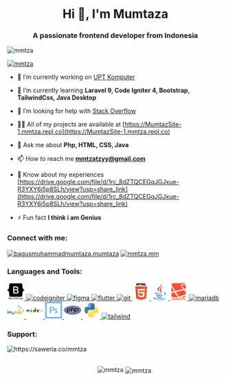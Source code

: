 <h1 align="center">Hi 👋, I'm Mumtaza</h1>
<h3 align="center">A passionate frontend developer from Indonesia</h3>

<p align="left"> <img src="https://komarev.com/ghpvc/?username=mmtza&label=Profile%20views&color=0e75b6&style=flat" alt="mmtza" /> </p>

<p align="left"> <a href="https://github.com/ryo-ma/github-profile-trophy"><img src="https://github-profile-trophy.vercel.app/?username=mmtza" alt="mmtza" /></a> </p>

- 🔭 I’m currently working on [UPT Komputer](https://www.uptkomputer.xyz/)

- 🌱 I’m currently learning **Laravel 9, Code Igniter 4, Bootstrap, TailwindCss, Java Desktop**

- 🤝 I’m looking for help with [Stack Overflow](stackoverflow.com)

- 👨‍💻 All of my projects are available at [https://MumtazSite-1.mmtza.repl.co](https://MumtazSite-1.mmtza.repl.co)

- 💬 Ask me about **Php, HTML, CSS, Java**

- 📫 How to reach me **mmtzatzyy@gmail.com**

- 📄 Know about my experiences [https://drive.google.com/file/d/1rc_8dZTQCEGqJGJxue-R3YXY6i5p8SLh/view?usp=share_link](https://drive.google.com/file/d/1rc_8dZTQCEGqJGJxue-R3YXY6i5p8SLh/view?usp=share_link)

- ⚡ Fun fact **I think i am Genius**

<h3 align="left">Connect with me:</h3>
<p align="left">
<a href="https://fb.com/bagusmuhammadmumtaza.mumtaza" target="blank"><img align="center" src="https://raw.githubusercontent.com/rahuldkjain/github-profile-readme-generator/master/src/images/icons/Social/facebook.svg" alt="bagusmuhammadmumtaza.mumtaza" height="30" width="40" /></a>
<a href="https://instagram.com/mmtza.mm" target="blank"><img align="center" src="https://raw.githubusercontent.com/rahuldkjain/github-profile-readme-generator/master/src/images/icons/Social/instagram.svg" alt="mmtza.mm" height="30" width="40" /></a>
</p>

<h3 align="left">Languages and Tools:</h3>
<p align="left"> <a href="https://getbootstrap.com" target="_blank" rel="noreferrer"> <img src="https://raw.githubusercontent.com/devicons/devicon/master/icons/bootstrap/bootstrap-plain-wordmark.svg" alt="bootstrap" width="40" height="40"/> </a> <a href="https://codeigniter.com" target="_blank" rel="noreferrer"> <img src="https://cdn.worldvectorlogo.com/logos/codeigniter.svg" alt="codeigniter" width="40" height="40"/> </a> <a href="https://www.figma.com/" target="_blank" rel="noreferrer"> <img src="https://www.vectorlogo.zone/logos/figma/figma-icon.svg" alt="figma" width="40" height="40"/> </a> <a href="https://flutter.dev" target="_blank" rel="noreferrer"> <img src="https://www.vectorlogo.zone/logos/flutterio/flutterio-icon.svg" alt="flutter" width="40" height="40"/> </a> <a href="https://git-scm.com/" target="_blank" rel="noreferrer"> <img src="https://www.vectorlogo.zone/logos/git-scm/git-scm-icon.svg" alt="git" width="40" height="40"/> </a> <a href="https://www.w3.org/html/" target="_blank" rel="noreferrer"> <img src="https://raw.githubusercontent.com/devicons/devicon/master/icons/html5/html5-original-wordmark.svg" alt="html5" width="40" height="40"/> </a> <a href="https://www.java.com" target="_blank" rel="noreferrer"> <img src="https://raw.githubusercontent.com/devicons/devicon/master/icons/java/java-original.svg" alt="java" width="40" height="40"/> </a> <a href="https://laravel.com/" target="_blank" rel="noreferrer"> <img src="https://raw.githubusercontent.com/devicons/devicon/master/icons/laravel/laravel-plain-wordmark.svg" alt="laravel" width="40" height="40"/> </a> <a href="https://mariadb.org/" target="_blank" rel="noreferrer"> <img src="https://www.vectorlogo.zone/logos/mariadb/mariadb-icon.svg" alt="mariadb" width="40" height="40"/> </a> <a href="https://www.mysql.com/" target="_blank" rel="noreferrer"> <img src="https://raw.githubusercontent.com/devicons/devicon/master/icons/mysql/mysql-original-wordmark.svg" alt="mysql" width="40" height="40"/> </a> <a href="https://nodejs.org" target="_blank" rel="noreferrer"> <img src="https://raw.githubusercontent.com/devicons/devicon/master/icons/nodejs/nodejs-original-wordmark.svg" alt="nodejs" width="40" height="40"/> </a> <a href="https://www.photoshop.com/en" target="_blank" rel="noreferrer"> <img src="https://raw.githubusercontent.com/devicons/devicon/master/icons/photoshop/photoshop-line.svg" alt="photoshop" width="40" height="40"/> </a> <a href="https://www.php.net" target="_blank" rel="noreferrer"> <img src="https://raw.githubusercontent.com/devicons/devicon/master/icons/php/php-original.svg" alt="php" width="40" height="40"/> </a> <a href="https://www.python.org" target="_blank" rel="noreferrer"> <img src="https://raw.githubusercontent.com/devicons/devicon/master/icons/python/python-original.svg" alt="python" width="40" height="40"/> </a> <a href="https://tailwindcss.com/" target="_blank" rel="noreferrer"> <img src="https://www.vectorlogo.zone/logos/tailwindcss/tailwindcss-icon.svg" alt="tailwind" width="40" height="40"/> </a> </p>

<h3 align="left">Support:</h3>
<p><a href="https://www.buymeacoffee.com/https://saweria.co/mmtza"> <img align="left" src="https://cdn.buymeacoffee.com/buttons/v2/default-yellow.png" height="50" width="210" alt="https://saweria.co/mmtza" /></a></p><br><br>

<p><img align="left" src="https://github-readme-stats.vercel.app/api/top-langs?username=mmtza&show_icons=true&locale=en&layout=compact" alt="mmtza" /></p>

<p>&nbsp;<img align="center" src="https://github-readme-stats.vercel.app/api?username=mmtza&show_icons=true&locale=en" alt="mmtza" /></p>
